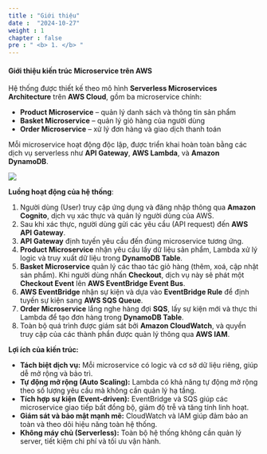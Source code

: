 ```yaml
---
title : "Giới thiệu"
date :  "2024-10-27" 
weight : 1 
chapter : false
pre : " <b> 1. </b> "
---
```


#### Giới thiệu kiến trúc Microservice trên AWS

Hệ thống được thiết kế theo mô hình **Serverless Microservices Architecture** trên **AWS Cloud**, gồm ba microservice chính:

- **Product Microservice** – quản lý danh sách và thông tin sản phẩm  
- **Basket Microservice** – quản lý giỏ hàng của người dùng  
- **Order Microservice** – xử lý đơn hàng và giao dịch thanh toán  

Mỗi microservice hoạt động độc lập, được triển khai hoàn toàn bằng các dịch vụ serverless như **API Gateway**, **AWS Lambda**, và **Amazon DynamoDB**.

![](mages/1/image.png?featherlight=false&width=50pc)

**Luồng hoạt động của hệ thống**:
1. Người dùng (User) truy cập ứng dụng và đăng nhập thông qua **Amazon Cognito**, dịch vụ xác thực và quản lý người dùng của AWS.  
2. Sau khi xác thực, người dùng gửi các yêu cầu (API request) đến **AWS API Gateway**.  
3. **API Gateway** định tuyến yêu cầu đến đúng microservice tương ứng.  
4. **Product Microservice** nhận yêu cầu lấy dữ liệu sản phẩm, Lambda xử lý logic và truy xuất dữ liệu trong **DynamoDB Table**.  
5. **Basket Microservice** quản lý các thao tác giỏ hàng (thêm, xoá, cập nhật sản phẩm). Khi người dùng nhấn **Checkout**, dịch vụ này sẽ phát một **Checkout Event** lên **AWS EventBridge Event Bus**.  
6. **AWS EventBridge** nhận sự kiện và dựa vào **EventBridge Rule** để định tuyến sự kiện sang **AWS SQS Queue**.  
7. **Order Microservice** lắng nghe hàng đợi **SQS**, lấy sự kiện mới và thực thi Lambda để tạo đơn hàng trong **DynamoDB Table**.  
8. Toàn bộ quá trình được giám sát bởi **Amazon CloudWatch**, và quyền truy cập của các thành phần được quản lý thông qua **AWS IAM**.  


**Lợi ích của kiến trúc:**
- **Tách biệt dịch vụ:** Mỗi microservice có logic và cơ sở dữ liệu riêng, giúp dễ mở rộng và bảo trì.  
- **Tự động mở rộng (Auto Scaling):** Lambda có khả năng tự động mở rộng theo số lượng yêu cầu mà không cần quản lý hạ tầng.  
- **Tích hợp sự kiện (Event-driven):** EventBridge và SQS giúp các microservice giao tiếp bất đồng bộ, giảm độ trễ và tăng tính linh hoạt.  
- **Giám sát và bảo mật mạnh mẽ:** CloudWatch và IAM giúp đảm bảo an toàn và theo dõi hiệu năng toàn hệ thống.  
- **Không máy chủ (Serverless):** Toàn bộ hệ thống không cần quản lý server, tiết kiệm chi phí và tối ưu vận hành.  
